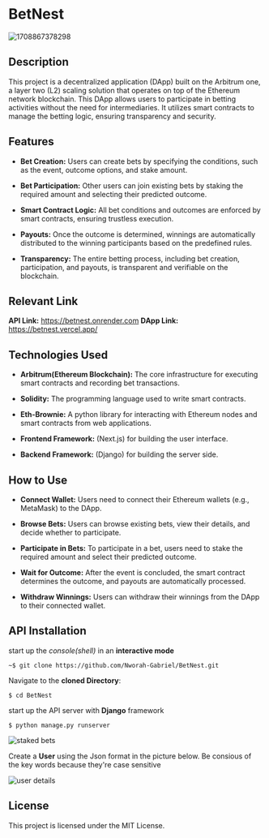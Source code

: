 # BetNest

![1708867378298](https://github.com/Nworah-Gabriel/BetNest/assets/99169106/b18286ef-e48c-4787-9ac3-8b79338e8540)

## Description
This project is a decentralized application (DApp) built on the Arbitrum one, a layer two (L2) scaling solution that operates on top of the Ethereum network blockchain. This DApp allows users to participate in betting activities without the need for intermediaries. It utilizes smart contracts to manage the betting logic, ensuring transparency and security.

## Features
- **Bet Creation:** Users can create bets by specifying the conditions, such as the event, outcome options, and stake amount.

- **Bet Participation:** Other users can join existing bets by staking the required amount and selecting their predicted outcome.

- **Smart Contract Logic:** All bet conditions and outcomes are enforced by smart contracts, ensuring trustless execution.

- **Payouts:** Once the outcome is determined, winnings are automatically distributed to the winning participants based on the predefined rules.

- **Transparency:** The entire betting process, including bet creation, participation, and payouts, is transparent and verifiable on the blockchain.

## Relevant Link
**API Link:** https://betnest.onrender.com
**DApp Link:** https://betnest.vercel.app/

## Technologies Used
- **Arbitrum(Ethereum Blockchain):** The core infrastructure for executing smart contracts and recording bet transactions.

- **Solidity:** The programming language used to write smart contracts.

- **Eth-Brownie:** A python library for interacting with Ethereum nodes and smart contracts from web applications.

- **Frontend Framework:** (Next.js) for building the user interface.

- **Backend Framework:** (Django) for building the server side.

## How to Use
- **Connect Wallet:** Users need to connect their Ethereum wallets (e.g., MetaMask) to the DApp.

- **Browse Bets:** Users can browse existing bets, view their details, and decide whether to participate.

- **Participate in Bets:** To participate in a bet, users need to stake the required amount and select their predicted outcome.

- **Wait for Outcome:** After the event is concluded, the smart contract determines the outcome, and payouts are automatically processed.

- **Withdraw Winnings:** Users can withdraw their winnings from the DApp to their connected wallet.

## API Installation
start up the *console(shell)* in an **interactive mode**

```
~$ git clone https://github.com/Nworah-Gabriel/BetNest.git
```

Navigate to the **cloned Directory**:

```
$ cd BetNest
```

start up the API server with **Django** framework

```
$ python manage.py runserver
```
![staked bets](https://github.com/Nworah-Gabriel/BetNest/assets/99169106/a5be84e6-dcd3-4d3a-8eb8-9f661bc5ecb8)

Create a **User** using the Json format in the picture below. Be consious of the key words because they're case sensitive



![user details](https://github.com/Nworah-Gabriel/BetNest/assets/99169106/c035d988-4dc5-4581-ba15-f3103fde5ed2)

## License
This project is licensed under the MIT License.

